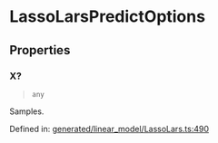 # LassoLarsPredictOptions

## Properties

### X?

> `any`

Samples.

Defined in:  [generated/linear\_model/LassoLars.ts:490](https://github.com/transitive-bullshit/scikit-learn-ts/blob/92ab806/packages/sklearn/src/generated/linear_model/LassoLars.ts#L490)
